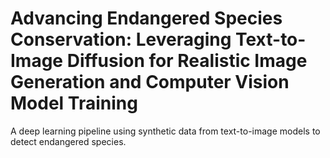 # Advancing Endangered Species Conservation: Leveraging Text-to-Image Diffusion for Realistic Image Generation and Computer Vision Model Training

A deep learning pipeline using synthetic data from text-to-image models to detect endangered species.
